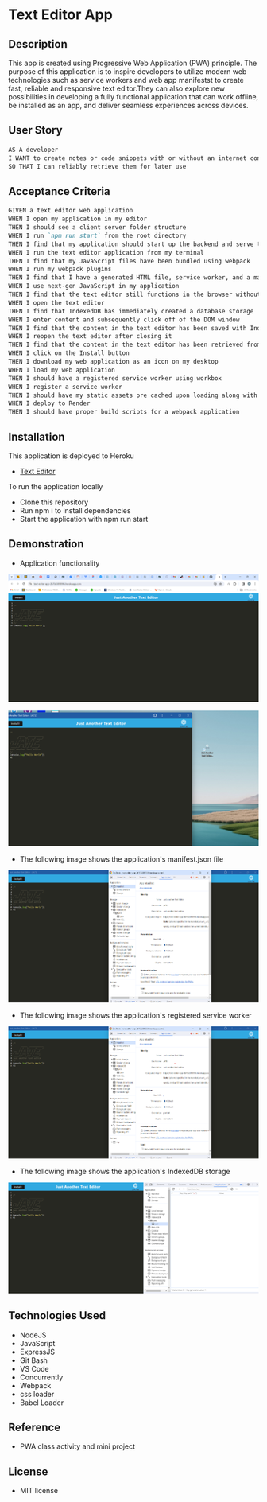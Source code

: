 # Text Editor App

## Description

This app is created using Progressive Web Application (PWA) principle. The purpose of this application is to inspire developers to utilize modern web technologies such as service workers and  web app manifestst to create fast, reliable and responsive text editor.They can also explore new possibilities in developing a fully functional application that can work offline, be installed as an app, and deliver seamless experiences across devices.

## User Story

```md
AS A developer
I WANT to create notes or code snippets with or without an internet connection
SO THAT I can reliably retrieve them for later use
```

## Acceptance Criteria

```md
GIVEN a text editor web application
WHEN I open my application in my editor
THEN I should see a client server folder structure
WHEN I run `npm run start` from the root directory
THEN I find that my application should start up the backend and serve the client
WHEN I run the text editor application from my terminal
THEN I find that my JavaScript files have been bundled using webpack
WHEN I run my webpack plugins
THEN I find that I have a generated HTML file, service worker, and a manifest file
WHEN I use next-gen JavaScript in my application
THEN I find that the text editor still functions in the browser without errors
WHEN I open the text editor
THEN I find that IndexedDB has immediately created a database storage
WHEN I enter content and subsequently click off of the DOM window
THEN I find that the content in the text editor has been saved with IndexedDB
WHEN I reopen the text editor after closing it
THEN I find that the content in the text editor has been retrieved from our IndexedDB
WHEN I click on the Install button
THEN I download my web application as an icon on my desktop
WHEN I load my web application
THEN I should have a registered service worker using workbox
WHEN I register a service worker
THEN I should have my static assets pre cached upon loading along with subsequent pages and static assets
WHEN I deploy to Render
THEN I should have proper build scripts for a webpack application
```

## Installation
This application is deployed to Heroku

* [Text Editor](https://text-editer-app-2b70a3090996.herokuapp.com/)

To run the application locally 

* Clone this repository 
* Run npm i to install dependencies
* Start the application with npm run start

## Demonstration

* Application functionality

![alt text](./Assets/Images/Screenshot%202024-02-17%20184732.png)

![alt text](./Assets/Images/Screenshot%202024-02-17%20185118.png)

* The following image shows the application's manifest.json file

![manifest](./Assets/Images/Manifest.png)

* The following image shows the application's registered service worker

![Service worker](./Assets/Images/Service%20workers.png)

* The following image shows the application's IndexedDB storage

![IndexedDB](./Assets/Images/IndexedDB.png)

## Technologies Used

* NodeJS
* JavaScript
* ExpressJS
* Git Bash
* VS Code
* Concurrently
* Webpack
* css loader
* Babel Loader

## Reference

* PWA class activity and mini project

## License 
* MIT license 


